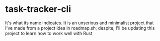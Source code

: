 # task-tracker-cli
It's what its name indicates. It is an unserious and minimalist project that I've made from a project idea in roadmap.sh; despite, I'll be updating this project to learn how to work well with Rust
